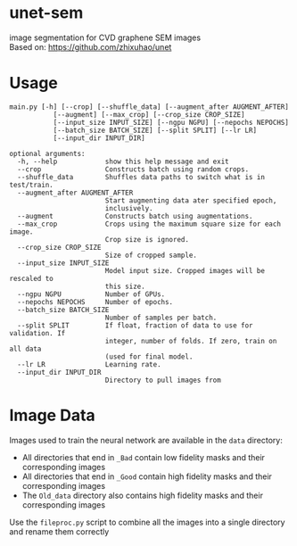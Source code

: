 # unet-sem
image segmentation for CVD graphene SEM images  
Based on: https://github.com/zhixuhao/unet

# Usage

    main.py [-h] [--crop] [--shuffle_data] [--augment_after AUGMENT_AFTER]
               [--augment] [--max_crop] [--crop_size CROP_SIZE]
               [--input_size INPUT_SIZE] [--ngpu NGPU] [--nepochs NEPOCHS]
               [--batch_size BATCH_SIZE] [--split SPLIT] [--lr LR]
               [--input_dir INPUT_DIR]

    optional arguments:
      -h, --help            show this help message and exit
      --crop                Constructs batch using random crops.
      --shuffle_data        Shuffles data paths to switch what is in test/train.
      --augment_after AUGMENT_AFTER
                            Start augmenting data ater specified epoch,
                            inclusively.
      --augment             Constructs batch using augmentations.
      --max_crop            Crops using the maximum square size for each image.
                            Crop size is ignored.
      --crop_size CROP_SIZE
                            Size of cropped sample.
      --input_size INPUT_SIZE
                            Model input size. Cropped images will be rescaled to
                            this size.
      --ngpu NGPU           Number of GPUs.
      --nepochs NEPOCHS     Number of epochs.
      --batch_size BATCH_SIZE
                            Number of samples per batch.
      --split SPLIT         If float, fraction of data to use for validation. If
                            integer, number of folds. If zero, train on all data
                            (used for final model.
      --lr LR               Learning rate.
      --input_dir INPUT_DIR
                            Directory to pull images from

# Image Data

Images used to train the neural network are available in the `data` directory:
- All directories that end in `_Bad` contain low fidelity masks and their corresponding images
- All directories that end in `_Good` contain high fidelity masks and their corresponding images
- The `Old_data` directory also contains high fidelity masks and their corresponding images

Use the `fileproc.py` script to combine all the images into a single directory and rename them correctly
